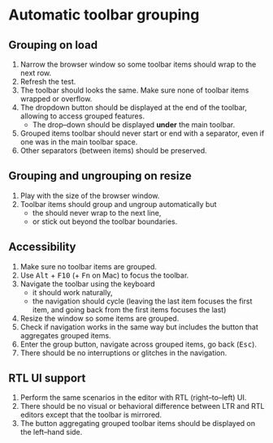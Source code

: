 # Automatic toolbar grouping

## Grouping on load

1. Narrow the browser window so some toolbar items should wrap to the next row.
2. Refresh the test.
3. The toolbar should looks the same. Make sure none of toolbar items wrapped or overflow.
4. The dropdown button should be displayed at the end of the toolbar, allowing to access grouped features.
	* The drop–down should be displayed **under** the main toolbar.
5. Grouped items toolbar should never start or end with a separator, even if one was in the main toolbar space.
6. Other separators (between items) should be preserved.

## Grouping and ungrouping on resize

1. Play with the size of the browser window.
2. Toolbar items should group and ungroup automatically but
	* the should never wrap to the next line,
	* or stick out beyond the toolbar boundaries.

## Accessibility

1. Make sure no toolbar items are grouped.
2. Use <kbd>Alt</kbd> + <kbd>F10</kbd> (+ <kbd>Fn</kbd> on Mac) to focus the toolbar.
3. Navigate the toolbar using the keyboard
	* it should work naturally,
	* the navigation should cycle (leaving the last item focuses the first item, and going back from the first items focuses the last)
4. Resize the window so some items are grouped.
5. Check if navigation works in the same way but includes the button that aggregates grouped items.
6. Enter the group button, navigate across grouped items, go back (<kbd>Esc</kbd>).
7. There should be no interruptions or glitches in the navigation.

## RTL UI support

1. Perform the same scenarios in the editor with RTL (right–to–left) UI.
2. There should be no visual or behavioral difference between LTR and RTL editors except that the toolbar is mirrored.
3. The button aggregating grouped toolbar items should be displayed on the left–hand side.

